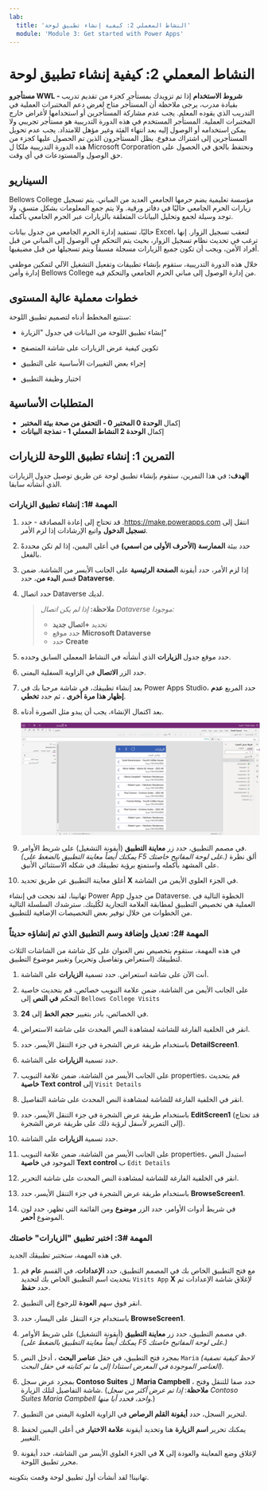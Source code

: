 ```yaml
---
lab:
  title: 'النشاط المعملي 2: كيفية إنشاء تطبيق لوحة'
  module: 'Module 3: Get started with Power Apps'
---
```


# النشاط المعملي 2: كيفية إنشاء تطبيق لوحة

**مستأجرو WWL - شروط الاستخدام** إذا تم تزويدك بمستأجر كجزء من تقديم تدريب بقيادة مدرب، يرجى ملاحظة أن المستأجر متاح لغرض دعم المختبرات العملية في التدريب الذي يقوده المعلم. يجب عدم مشاركة المستأجرين أو استخدامها لأغراض خارج المختبرات العملية. المستأجر المستخدم في هذه الدورة التدريبية هو مستأجر تجريبي ولا يمكن استخدامه أو الوصول إليه بعد انتهاء الفئة وغير مؤهل للامتداد. يجب عدم تحويل المستأجرين إلى اشتراك مدفوع. يظل المستأجرون الذين تم الحصول عليها كجزء من هذه الدورة التدريبية ملكا ل Microsoft Corporation ونحتفظ بالحق في الحصول على حق الوصول والمستودعات في أي وقت. 

## السيناريو

Bellows College مؤسسة تعليمية يضم حرمها الجامعي العديد من المباني. يتم تسجيل زيارات الحرم الجامعي حاليًا في دفاتر ورقية. ولا يتم جمع المعلومات بشكل متسق، ولا توجد وسيلة لجمع وتحليل البيانات المتعلقة بالزيارات عبر الحرم الجامعي بأكمله.

حاليًا، تستفيد إدارة الحرم الجامعي من جدول بيانات Excel، لتعقب تسجيل الزوار. إنها ترغب في تحديث نظام تسجيل الزوار، بحيث يتم التحكم في الوصول إلى المباني من قبل أفراد الأمن، ويجب أن تكون جميع الزيارات مسجلة مسبقاً ويتم تسجيلها من قبل مضيفيها.

خلال هذه الدورة التدريبية، ستقوم بإنشاء تطبيقات وتفعيل التشغيل الآلي لتمكين موظفي إدارة وأمن Bellows College من إدارة الوصول إلى مباني الحرم الجامعي والتحكم فيه.


## خطوات معملية عالية المستوى

سنتبع المخطط أدناه لتصميم تطبيق اللوحة:

- إنشاء تطبيق اللوحة من البيانات في جدول "الزيارة"

- تكوين كيفية عرض الزيارات على شاشة المتصفح

- إجراء بعض التغييرات الأساسية على التطبيق

- اختبار وظيفة التطبيق

## المتطلبات الأساسية

- إكمال **الوحدة 0 المختبر 0 - التحقق من صحة بيئة المختبر**
- إكمال **الوحدة 2 النشاط المعملي 1 - نمذجة البيانات**


## التمرين 1: إنشاء تطبيق اللوحة للزيارات

**الهدف:** في هذا التمرين، ستقوم بإنشاء تطبيق لوحة عن طريق توصيل جدول الزيارات الذي أنشأته سابقا.


### المهمة \#1: إنشاء تطبيق الزيارات

1.  انتقل إلى ⁧<https://make.powerapps.com>⁩. قد تحتاج إلى إعادة المصادقة - حدد **تسجيل الدخول** واتبع الإرشادات إذا لزم الأمر.

2.  حدد بيئة **الممارسة (الأحرف الأولى من اسمي)** في أعلى اليمين، إذا لم تكن محددةً بالفعل.

3.  إذا لزم الأمر، حدد أيقونة **الصفحة الرئيسية** على الجانب الأيسر من الشاشة. ضمن قسم **البدء من**، حدد **Dataverse**.

4.  حدد اتصال Dataverse لديك.

    > **ملاحظة:** *إذا لم يكن اتصال Dataverse موجودا:*
    > - تحديد **+اتصال جديد**
    > - حدد موقع **Microsoft Dataverse**
    > - حدد ⁧**⁩Create⁧**⁩

5.  حدد موقع جدول **الزيارات** الذي أنشأته في النشاط المعملي السابق وحدده.

6.  حدد الزر **الاتصال** في الزاوية السفلية اليمنى.

7.  بعد إنشاء تطبيقك، في شاشة مرحبا بك في Power Apps Studio، حدد المربع **عدم إظهار هذا مرة أخرى** ، ثم حدد **تخطي**.

8.  بعد اكتمال الإنشاء، يجب أن يبدو مثل الصورة أدناه.

    ![تطبيق "اللوحة" الذي تم إنشاؤه من بيانات "الزيارة".](media/2-canvas-app-from-data.png)

9. في مصمم التطبيق، حدد زر **معاينة التطبيق** (أيقونة التشغيل) على شريط الأوامر. *(يمكنك أيضاً معاينة التطبيق بالضغط على F5 على لوحة المفاتيح خاصتك.)* ألق نظرة على المشهد بأكمله واستمتع برؤية تطبيقك في شكله الاستثنائي الأنيق.

10. أغلق معاينة التطبيق عن طريق تحديد **X** في الجزء العلوي الأيمن من الشاشة.

تهانينا، لقد نجحت في إنشاء Power App من جدول Dataverse. الخطوة التالية في العملية هي تخصيص التطبيق لمطابقة العلامة التجارية لكُليتك. سترشدك السلسلة التالية من الخطوات من خلال توفير بعض التخصيصات الإضافية للتطبيق.


### المهمة \#2: تعديل وإضافة وسم التطبيق الذي تم إنشاؤه حديثاً

في هذه المهمة، ستقوم بتخصيص نص العنوان على كل شاشة من الشاشات الثلاث لتطبيقك (استعراض وتفاصيل وتحرير) وتغيير موضوع التطبيق. 

1.  أنت الآن على شاشة استعراض. حدد تسمية **الزيارات** على الشاشة.

1.  على الجانب الأيمن من الشاشة، ضمن علامة التبويب خصائص، قم بتحديث خاصية التحكم **في النص** إلى `Bellows College Visits`

1.  في الخصائص، بادر بتغيير **حجم الخط** إلى **24**. 

1.  انقر في الخلفية الفارغة للشاشة لمشاهدة النص المحدث على شاشة الاستعراض. 

1.  باستخدام طريقة عرض الشجرة في جزء التنقل الأيسر، حدد **DetailScreen1**. 

1.  حدد تسمية **الزيارات** على الشاشة.

1.  على الجانب الأيسر من الشاشة، ضمن علامة التبويب properties، قم بتحديث **خاصية Text control** إلى `Visit Details`

1.  انقر في الخلفية الفارغة للشاشة لمشاهدة النص المحدث على شاشة التفاصيل.

1.  باستخدام طريقة عرض الشجرة في جزء التنقل الأيسر، حدد **EditScreen1** (قد تحتاج إلى التمرير لأسفل لرؤية ذلك على طريقة عرض الشجرة).

1.  حدد تسمية **الزيارات** على الشاشة.

1.  على الجانب الأيسر من الشاشة، ضمن علامة التبويب properties، استبدل النص الموجود في **خاصية Text control** ب `Edit Details`

1.  انقر في الخلفية الفارغة للشاشة لمشاهدة النص المحدث على شاشة التحرير.

1. باستخدام طريقة عرض الشجرة في جزء التنقل الأيسر، حدد **BrowseScreen1**.

1. في شريط أدوات الأوامر، حدد الزر **موضوع** ومن القائمة التي تظهر، حدد لون الموضوع **أحمر**.


### المهمة \#3: اختبر تطبيق "الزيارات" خاصتك

في هذه المهمة، ستختبر تطبيقك الجديد.

1.  مع فتح التطبيق الخاص بك في المصمم التطبيق، حدد **الإعدادات**، في القسم **عام** قم بتحديث اسم التطبيق الخاص بك لتحديد `Visits App` **X** لإغلاق شاشة الإعدادات ثم حدد **حفظ**.

2.  انقر فوق سهم **العودة** للرجوع إلى التطبيق.

3.  باستخدام جزء التنقل على اليسار، حدد **BrowseScreen1**.

4.  في مصمم التطبيق، حدد زر **معاينة التطبيق** (أيقونة التشغيل) على شريط الأوامر. *(يمكنك أيضاً معاينة التطبيق بالضغط على F5 على لوحة المفاتيح خاصتك.)*

4.  بمجرد فتح التطبيق، في حقل **عناصر البحث** ، أدخل النص `Maria`
     *(لاحظ كيفية تصفية العناصر الموجودة في المعرض استنادا إلى ما تم كتابته في حقل البحث).*

5.  بمجرد عرض سجل **Contoso Suites** ل **Maria Campbell** ، حدد صفا للتنقل وفتح شاشة التفاصيل لتلك الزيارة. (**ملاحظة**: *إذا تم عرض أكثر من سجل Contoso Suites Maria Campbell واحد، فحدد أيا منها.*)

6.  لتحرير السجل، حدد **أيقونة القلم الرصاص** في الزاوية العلوية اليمنى من التطبيق.

7.  يمكنك تحرير **اسم الزيارة** هنا وتحديد أيقونة **علامة الاختيار** في أعلى اليمين لحفظ التغيير.

8.  في الجزء العلوي الأيسر من الشاشة، حدد أيقونة **X** لإغلاق وضع المعاينة والعودة إلى محرر تطبيق اللوحة.

تهانينا! لقد أنشأت أول تطبيق لوحة وقمت بتكوينه.


